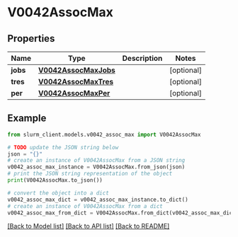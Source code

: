 # V0042AssocMax


## Properties

Name | Type | Description | Notes
------------ | ------------- | ------------- | -------------
**jobs** | [**V0042AssocMaxJobs**](V0042AssocMaxJobs.md) |  | [optional] 
**tres** | [**V0042AssocMaxTres**](V0042AssocMaxTres.md) |  | [optional] 
**per** | [**V0042AssocMaxPer**](V0042AssocMaxPer.md) |  | [optional] 

## Example

```python
from slurm_client.models.v0042_assoc_max import V0042AssocMax

# TODO update the JSON string below
json = "{}"
# create an instance of V0042AssocMax from a JSON string
v0042_assoc_max_instance = V0042AssocMax.from_json(json)
# print the JSON string representation of the object
print(V0042AssocMax.to_json())

# convert the object into a dict
v0042_assoc_max_dict = v0042_assoc_max_instance.to_dict()
# create an instance of V0042AssocMax from a dict
v0042_assoc_max_from_dict = V0042AssocMax.from_dict(v0042_assoc_max_dict)
```
[[Back to Model list]](../README.md#documentation-for-models) [[Back to API list]](../README.md#documentation-for-api-endpoints) [[Back to README]](../README.md)


